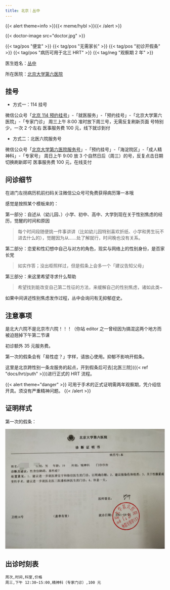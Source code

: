 ```yaml
---
title: 北京｜丛中
---
```


{{< alert theme=info >}}{{< meme/hybl >}}{{< /alert >}}

{{< doctor-image src="doctor.jpg" >}}

{{< tag/pos "便宜" >}} {{< tag/pos "无需家长" >}}
{{< tag/pos "初诊开假条" >}} {{< tag/pos "病历可用于北三 HRT" >}}
{{< tag/neg "观察期 2 年" >}}

医生姓名：[丛中](https://m.haodf.com/doctor/3990.html)

所在医院：[北京大学第六医院](https://amap.com/place/B000A2EF2C)

## 挂号

- 方式一：114 挂号

微信公众号「[北京 114 预约挂号](weixin://beijing114guahao)」-「就医服务」-「预约挂号」-「北京大学第六医院」-「专家门诊」
周三上午 8:00 准时放下周三号，无需反复刷新页面
号特别少，一次 2 个左右
医事服务费 100 元，线下就诊到付

- 方式二：北医六院服务号

微信公众号「[北京大学第六医院服务号](weixin://gh_bf1aa0cd6f4b)」-「预约挂号」-「海淀院区」-「成人精神科」-「专家号」
周日上午 9:00 放 3 个自然日后（周三）的号，反复点击日期切换刷新即可
医事服务费 100 元，在线支付

## 问诊细节

在进门左拐病历机前扫码关注微信公众号可免费获得病历簿一本哦

感觉是按照某个模板来的：

第一部分：自述从（幼儿园、）小学、初中、高中、大学到现在关于性别焦虑的经历，觉醒的时间和原因

> 每个时间段随便挑一件事讲讲（比如幼儿园特别喜欢折纸、小学和男生玩不进去什么的），觉醒因为从……处了解就行，时间晚也没有关系。

第二部分：恋爱和性幻想中自己与对方的角色，现实与网络上的性别身份，是否家长党

> 如实作答；没出柜照样过，但是假条上会多一个「建议告知父母」

第三部分：来这里希望寻求什么帮助

> 希望找到能改变自己第二性征的方法，来缓解自己的性别焦虑，诸如此类~

如果中间讲述性别焦虑发作过程，丛中会询问有无抑郁症史。

## 注意事项

是北大六院不是北京市六院！！！（你站 editor 之一曾经因为搞混这两个地方而被迫翘掉下午第二节课

初诊额外 35 元服务费。

第一次的假条会有「易性症？」字样，请放心使用。抑郁不影响开假条。

这里是北京跨性别一条龙服务的起点，开到假条后可去[北医三院]({{< ref "docs/hrt/puth" >}})进行正式的 HRT 流程。

{{< alert theme="danger" >}}
可用于手术的正式证明需两年观察期，凭介绍信开具。须没有严重精神问题。
{{< /alert >}}

## 证明样式

第一次的假条：

![假条](leave-1.jpg)

## 出诊时刻表

```csv
周次,时间,科室,价格
周三,下午 12:30~15:00,精神科（专家门诊）,100 元
```

